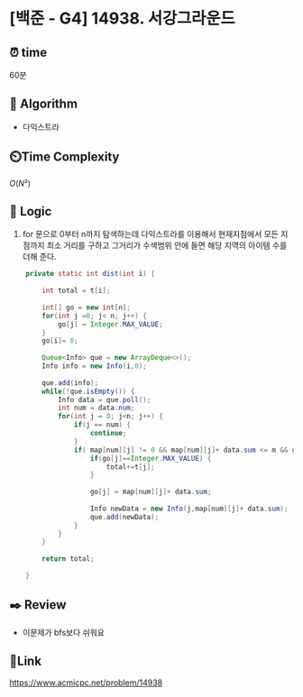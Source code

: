 # [백준 - G4] 14938. 서강그라운드

## ⏰ **time**

60분

## :pushpin: **Algorithm**
- 다익스트라

## ⏲️**Time Complexity**

$O(N²)$

## :round_pushpin: **Logic**
1. for 문으로 0부터 n까지 탐색하는데 다익스트라를 이용해서 현재지점에서 모든 지점까지 최소 거리를 구하고 그거리가 수색범위 안에 들면 해당 지역의 아이템 수를 더해 준다.
```java
	private static int dist(int i) {
		
		int total = t[i];
		
		int[] go = new int[n];
		for(int j =0; j< n; j++) {
			go[j] = Integer.MAX_VALUE;
		}
		go[i]= 0;
		
		Queue<Info> que = new ArrayDeque<>();
		Info info = new Info(i,0);
		
		que.add(info);
		while(!que.isEmpty()) {
			Info data = que.poll();
			int num = data.num;
			for(int j = 0; j<n; j++) {
				if(j == num) {
					continue;
				}
				if( map[num][j] != 0 && map[num][j]+ data.sum <= m && go[j]>map[num][j]+ data.sum) {
					if(go[j]==Integer.MAX_VALUE) {
						total+=t[j];
					}
					
					go[j] = map[num][j]+ data.sum;
					
					Info newData = new Info(j,map[num][j]+ data.sum);
					que.add(newData);
				}
			}
		}
		
		return total;
		
	}
```

## :black_nib: **Review**  
- 이문제가 bfs보다 쉬워요
## 📡**Link**
https://www.acmicpc.net/problem/14938
